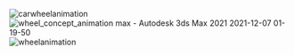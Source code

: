 ![carwheelanimation](https://github.com/Kevin-Benny/3D-Graphics-designing-Autodesk/assets/90462533/e14635a2-6650-40ef-a6c3-2b584fd5addb)
![wheel_concept_animation max - Autodesk 3ds Max 2021 2021-12-07 01-19-50](https://github.com/Kevin-Benny/3D-Graphics-designing-Autodesk/assets/90462533/d0bfb07b-e337-47c0-950d-043eafc24f06)
![wheelanimation](https://github.com/Kevin-Benny/3D-Graphics-designing-Autodesk/assets/90462533/4c6784b9-b943-4cdf-a737-c63eaa088aeb)
